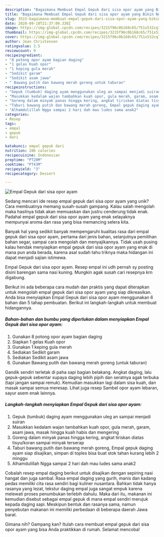 ```yaml
---
description: "Bagaimana Membuat Empal Gepuk dari sisa opor ayam yang Bikin Ngiler"
title: "Bagaimana Membuat Empal Gepuk dari sisa opor ayam yang Bikin Ngiler"
slug: 3515-bagaimana-membuat-empal-gepuk-dari-sisa-opor-ayam-yang-bikin-ngiler
date: 2020-09-18T21:37:09.330Z
image: https://img-global.cpcdn.com/recipes/3215f96c0b168c65/751x532cq70/empal-gepuk-dari-sisa-opor-ayam-foto-resep-utama.jpg
thumbnail: https://img-global.cpcdn.com/recipes/3215f96c0b168c65/751x532cq70/empal-gepuk-dari-sisa-opor-ayam-foto-resep-utama.jpg
cover: https://img-global.cpcdn.com/recipes/3215f96c0b168c65/751x532cq70/empal-gepuk-dari-sisa-opor-ayam-foto-resep-utama.jpg
author: Jean Christensen
ratingvalue: 3.5
reviewcount: 9
recipeingredient:
- "8 potong opor ayam bagian daging"
- "1 gelas Kuah opor"
- "1 keping gula merah"
- "Sedikit garam"
- "Sedikit asam jawa"
- " Bawang putih dan bawang merah goreng untuk taburan"
recipeinstructions:
- "Gepuk (tumbuk) daging ayam menggunakan uleg an sampai menjadi suiran"
- "Masukkan kedalam wajan tambahkan kuah opor, gula merah, garam, asam jawa, masak hingga kuah habis dan mengering"
- "Goreng dalam minyak panas hingga kering, angkat tiriskan diatas tisyu/koran sampai minyak terserap"
- "Taburi bawang putih dan bawang merah goreng, Empal gepuk daging ayam siap disajikan, simpan di toples bisa buat stok tahan kurang lebih 2 minggu"
- "Alhamdulillah Ngga sampai 2 hari dah mau ludes sama anak2"
categories:
- Resep
tags:
- empal
- gepuk
- dari

katakunci: empal gepuk dari 
nutrition: 286 calories
recipecuisine: Indonesian
preptime: "PT20M"
cooktime: "PT43M"
recipeyield: "3"
recipecategory: Dessert

---
```



![Empal Gepuk dari sisa opor ayam](https://img-global.cpcdn.com/recipes/3215f96c0b168c65/751x532cq70/empal-gepuk-dari-sisa-opor-ayam-foto-resep-utama.jpg)

Sedang mencari ide resep empal gepuk dari sisa opor ayam yang unik? Cara membuatnya memang susah-susah gampang. Kalau salah mengolah maka hasilnya tidak akan memuaskan dan justru cenderung tidak enak. Padahal empal gepuk dari sisa opor ayam yang enak selayaknya mempunyai aroma dan rasa yang bisa memancing selera kita.

Banyak hal yang sedikit banyak mempengaruhi kualitas rasa dari empal gepuk dari sisa opor ayam, pertama dari jenis bahan, selanjutnya pemilihan bahan segar, sampai cara mengolah dan menyajikannya. Tidak usah pusing kalau hendak menyiapkan empal gepuk dari sisa opor ayam yang enak di mana pun anda berada, karena asal sudah tahu triknya maka hidangan ini dapat menjadi sajian istimewa.

Empal Gepuk dari sisa opor ayam. Resep empal ini udh pernah sy posting disini barengan sama nasi kuning. Mungkin agak susah cari resepnya krn digabung.


Berikut ini ada beberapa cara mudah dan praktis yang dapat diterapkan untuk mengolah empal gepuk dari sisa opor ayam yang siap dikreasikan. Anda bisa menyiapkan Empal Gepuk dari sisa opor ayam menggunakan 6 bahan dan 5 tahap pembuatan. Berikut ini langkah-langkah untuk membuat hidangannya.

<!--inarticleads1-->

##### Bahan-bahan dan bumbu yang diperlukan dalam menyiapkan Empal Gepuk dari sisa opor ayam:

1. Gunakan 8 potong opor ayam bagian daging
1. Siapkan 1 gelas Kuah opor
1. Gunakan 1 keping gula merah
1. Sediakan Sedikit garam
1. Sediakan Sedikit asam jawa
1. Gunakan  Bawang putih dan bawang merah goreng (untuk taburan)


Gandik sendiri terletak di paha sapi bagian belakang. Angkat daging, lalu gepuk-gepuk sebentar supaya daging lebih pipih dan seratnya agak terbuka (tapi jangan sampai remuk). Kemudian masukkan lagi dalam sisa kuah, dan masak sampai semua meresap. Lihat juga resep Sambel opor ayam lebaran, sayur asem enak lainnya. 

<!--inarticleads2-->

##### Langkah-langkah menyiapkan Empal Gepuk dari sisa opor ayam:

1. Gepuk (tumbuk) daging ayam menggunakan uleg an sampai menjadi suiran
1. Masukkan kedalam wajan tambahkan kuah opor, gula merah, garam, asam jawa, masak hingga kuah habis dan mengering
1. Goreng dalam minyak panas hingga kering, angkat tiriskan diatas tisyu/koran sampai minyak terserap
1. Taburi bawang putih dan bawang merah goreng, Empal gepuk daging ayam siap disajikan, simpan di toples bisa buat stok tahan kurang lebih 2 minggu
1. Alhamdulillah Ngga sampai 2 hari dah mau ludes sama anak2


Cobalah resep empal daging berikut untuk disajikan dengan sepiring nasi hangat dan juga sambal. Rasa empal daging yang gurih, manis dan kadang pedas memiliki cita rasa sendiri bagi kuliner nusantara. Bahkan tidak hanya rasanya yang lezat, tekstur daging empal juga sangat empuk karena melewati proses penumbukan terlebih dahulu. Maka dari itu, makanan ini kemudian disebut sebagai empal gepuk di mana empal sendiri merujuk kepada daging sapi. Meskipun bentuk dan rasanya sama, namun penyebutan makanan ini memiliki perbedaan di beberapa daerah Jawa barat. 

Gimana nih? Gampang kan? Itulah cara membuat empal gepuk dari sisa opor ayam yang bisa Anda praktikkan di rumah. Selamat mencoba!
